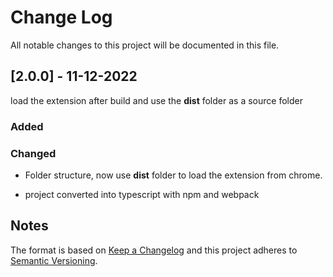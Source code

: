 # Change Log

All notable changes to this project will be documented in this file.

## [2.0.0] - 11-12-2022

load the extension after build and use the **dist** folder as a source folder

### Added

### Changed

- Folder structure, now use **dist** folder to load the extension from chrome.

- project converted into typescript with npm and webpack

## Notes

The format is based on [Keep a Changelog](http://keepachangelog.com/)
and this project adheres to [Semantic Versioning](http://semver.org/).
